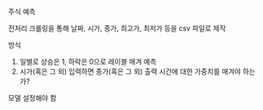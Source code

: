 주식 예측

전처리
크롤링을 통해 날짜, 시가, 종가, 최고가, 최저가 등을 csv 파일로 제작

방식
1. 일별로 상승은 1, 하락은 0으로 레이블 매겨 예측
2. 시가(혹은 그 외) 입력하면 종가(혹은 그 외) 출력
시간에 대한 가중치를 매겨야 하는가?

모델
설정해야 함
